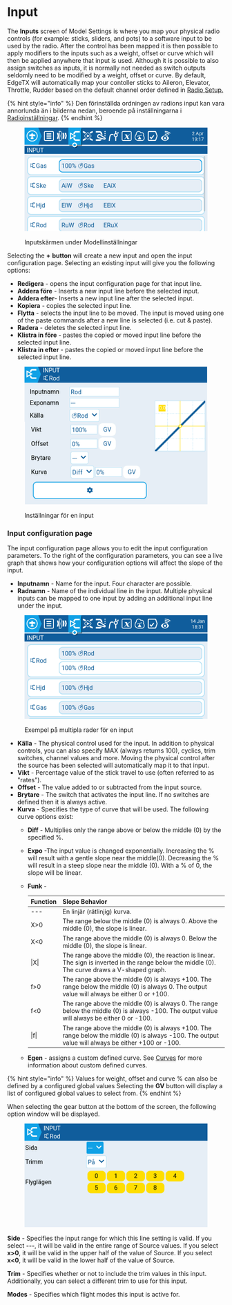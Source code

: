 # Input

The **Inputs** screen of Model Settings is where you map your physical radio controls (for example: sticks, sliders, and pots) to a software input to be used by the radio. After the control has been mapped it is then possible to apply modifiers to the inputs such as a weight, offset or curve which will then be applied anywhere that input is used. Although it is possible to also assign switches as inputs, it is normally not needed as switch outputs seldomly need to be modified by a weight, offset or curve. By default, EdgeTX will automatically map your contoller sticks to Aileron, Elevator, Throttle, Rudder based on the default channel order defined in [Radio Setup.](../../radio-settings/radio-setup/)

{% hint style="info" %}
Den förinställda ordningen av radions input kan vara annorlunda än i bilderna nedan, beroende på inställningarna i [Radioinställningar](../../radio-settings/).
{% endhint %}

<figure><img src="../../../../.gitbook/assets/input.png" alt=""><figcaption><p>Inputskärmen under Modellinställningar</p></figcaption></figure>

Selecting the **+** **button** will create a new input and open the input configuration page. Selecting an existing input will give you the following options:

* **Redigera** - opens the input configuration page for that input line.
* **Addera före** - Inserts a new input line before the selected input.
* **Addera efter**- Inserts a new input line after the selected input.
* **Kopiera** - copies the selected input line.
* **Flytta** - selects the input line to be moved. The input is moved using one of the paste commands after a new line is selected (i.e. cut & paste).
* **Radera** - deletes the selected input line.
* **Klistra in före** - pastes the copied or moved input line before the selected input line.
* **Klistra in efter** - pastes the copied or moved input line before the selected input line.

<figure><img src="../../../../.gitbook/assets/Inputs2.png" alt=""><figcaption><p>Inställningar för en input</p></figcaption></figure>

### Input configuration page

The input configuration page allows you to edit the input configuration parameters. To the right of the configuration parameters, you can see a live graph that shows how your configuration options will affect the slope of the input.

* **Inputnamn** - Name for the input. Four character are possible.
* **Radnamn** - Name of the individual line in the input. Multiple physical inputs can be mapped to one input by adding an additional input line under the input.

<figure><img src="../../../../.gitbook/assets/inputs2.png" alt=""><figcaption><p>Exempel på multipla rader för en input</p></figcaption></figure>

* **Källa** - The physical control used for the input. In addition to physical controls, you can also specify MAX (always returns 100), cyclics, trim switches, channel values and more. Moving the physical control after the source has been selected will automatically map it to that input.
* **Vikt** - Percentage value of the stick travel to use (often referred to as "rates").
* **Offset** - The value added to or subtracted from the input source.
* **Brytare** - The switch that activates the input line. If no switches are defined then it is always active.
* **Kurva** - Specifies the type of curve that will be used. The following curve options exist:
  * **Diff** - Multiplies only the range above or below the middle (0) by the specified %.
  * **Expo** -The input value is changed exponentially. Increasing the % will result with a gentle slope near the middle(0). Decreasing the % will result in a steep slope near the middle (0). With a % of 0, the slope will be linear.
  *   **Funk** -

      | Function | Slope Behavior                                                                                                                                     |
      | -------- | -------------------------------------------------------------------------------------------------------------------------------------------------- |
      | ---      | En linjär (rätlinjig) kurva.                                                                                                                       |
      | X>0      | The range below the middle (0) is always 0. Above the middle (0), the slope is linear.                                                             |
      | X<0      | The range above the middle (0) is always 0. Below the middle (0), the slope is linear.                                                             |
      | \|X\|    | The range above the middle (0), the reaction is linear. The sign is inverted in the range below the middle (0). The curve draws a V-shaped graph.  |
      | f>0      | The range above the middle (0) is always +100. The range below the middle (0) is always 0. The output value will always be either 0 or +100.       |
      | f<0      | The range above the middle (0) is always 0. The range below the middle (0) is always -100. The output value will always be either 0 or -100.       |
      | \|f\|    | The range above the middle (0) is always +100. The range below the middle (0) is always -100. The output value will always be either +100 or -100. |
  * **Egen** - assigns a custom defined curve. See [Curves](../curves.md) for more information about custom defined curves.

{% hint style="info" %}
Values for weight, offset and curve % can also be defined by a configured global values Selecting the **GV** button will display a list of configured global values to select from.
{% endhint %}

When selecting the gear button at the bottom of the screen, the following option window will be displayed.

<figure><img src="../../../../.gitbook/assets/inputs3.png" alt=""><figcaption></figcaption></figure>

**Side** - Specifies the input range for which this line setting is valid. If you select **---**, it will be valid in the entire range of Source values. If you select **x>0**, it will be valid in the upper half of the value of Source. If you select **x<0**, it will be valid in the lower half of the value of Source.

**Trim** - Specifies whether or not to include the trim values in this input. Additionally, you can select a different trim to use for this input.

**Modes** - Specifies which flight modes this input is active for.
